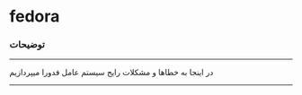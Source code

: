 # fedora
### توضیحات

__________________

در اینجا به خطاها و مشکلات رایج سیستم عامل فدورا میپردازیم
__________________


